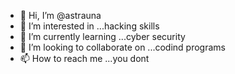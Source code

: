 - 👋 Hi, I’m @astrauna
- 👀 I’m interested in ...hacking skills
- 🌱 I’m currently learning ...cyber security
- 💞️ I’m looking to collaborate on ...codind programs
- 📫 How to reach me ...you dont

<!---
astrauna/astrauna is a ✨ special ✨ repository because its `README.md` (this file) appears on your GitHub profile.
You can click the Preview link to take a look at your changes.
--->
